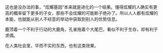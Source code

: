 这也是没办法的事，“炫耀基因”本来就是进化的一个结果。懂得炫耀的人确实有更高的概率留下更多的子女，那些不会炫耀的可能断子绝孙了。所以人人都有炫耀的本能，也就能从别人不经意的举动中获取到别人的优势信息。

鹿顶着一个不利于行动的大鹿角，孔雀拖着个大尾巴，看似不利于生存，却有利于求偶。

在人类社会里，华而不实的东西，也有这类效果。